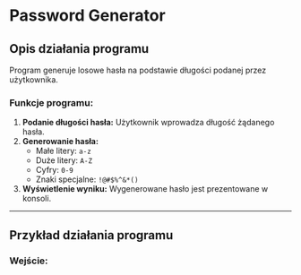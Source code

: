 # Password Generator

## Opis działania programu
Program generuje losowe hasła na podstawie długości podanej przez użytkownika.

### Funkcje programu:
1. **Podanie długości hasła:** Użytkownik wprowadza długość żądanego hasła.
2. **Generowanie hasła:** 
   - Małe litery: `a-z`
   - Duże litery: `A-Z`
   - Cyfry: `0-9`
   - Znaki specjalne: `!@#$%^&*()`
3. **Wyświetlenie wyniku:** Wygenerowane hasło jest prezentowane w konsoli.

---

## Przykład działania programu

### Wejście:

